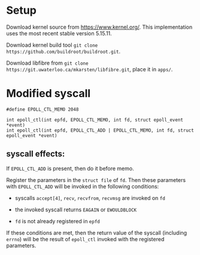 # Setup

Download kernel source from https://www.kernel.org/. This implementation uses the most recent stable version 5.15.11.

Download kernel build tool `git clone https://github.com/buildroot/buildroot.git`.

Download libfibre from `git clone https://git.uwaterloo.ca/mkarsten/libfibre.git`, place it in `apps/`.

# Modified syscall

```
#define EPOLL_CTL_MEMO 2048

int epoll_ctl(int epfd, EPOLL_CTL_MEMO, int fd, struct epoll_event *event)
int epoll_ctl(int epfd, EPOLL_CTL_ADD | EPOLL_CTL_MEMO, int fd, struct epoll_event *event)
```

## syscall effects:

If `EPOLL_CTL_ADD` is present, then do it before memo. 

Register the parameters in the `struct file` of `fd`. Then these parameters with `EPOLL_CTL_ADD` will be invoked in the following conditions:

- syscalls `accept[4]`, `recv`, `recvfrom`, `recvmsg` are invoked on `fd`

- the invoked syscall returns `EAGAIN` or `EWOULDBLOCK`

- `fd` is not already registered in `epfd`

If these conditions are met, then the return value of the syscall (including `errno`) will be the result of 
`epoll_ctl` invoked with the registered parameters.
